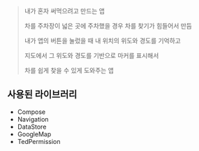 > 내가 혼자 써먹으려고 만드는 앱
> 
> 차를 주차장이 넓은 곳에 주차했을 경우 차를 찾기가 힘들어서 만듬
> 
> 내가 앱의 버튼을 눌렀을 때 내 위치의 위도와 경도를 기억하고
> 
> 지도에서 그 위도와 경도를 기반으로 마커를 표시해서
> 
> 차를 쉽게 찾을 수 있게 도와주는 앱


## 사용된 라이브러리
- Compose
- Navigation
- DataStore
- GoogleMap
- TedPermission
